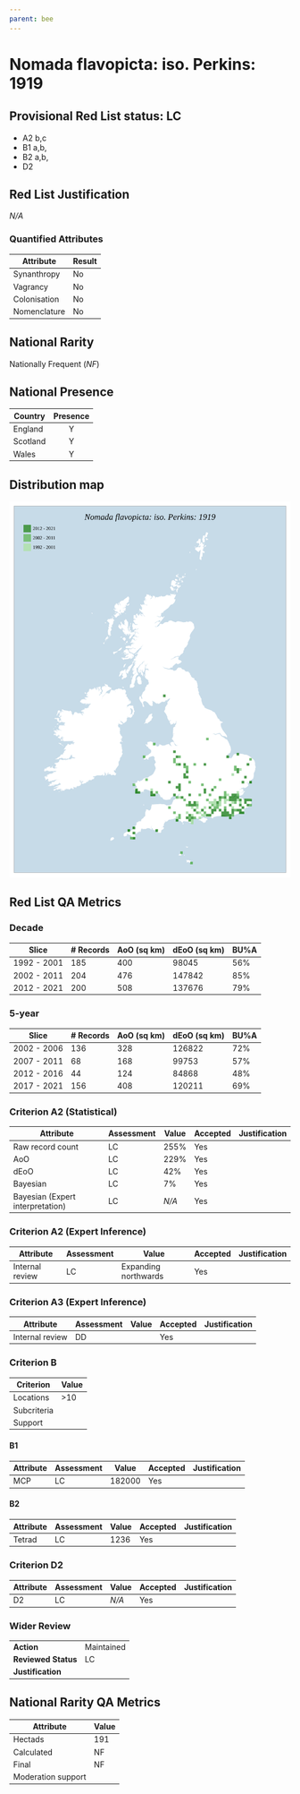 ```yaml
---
parent: bee
---
```

# Nomada flavopicta: iso. Perkins: 1919

## Provisional Red List status: LC
- A2 b,c
- B1 a,b, 
- B2 a,b, 
- D2

## Red List Justification
*N/A*
### Quantified Attributes
|Attribute|Result|
|---|---|
|Synanthropy|No|
|Vagrancy|No|
|Colonisation|No|
|Nomenclature|No|


## National Rarity
Nationally Frequent (*NF*)

## National Presence
|Country|Presence
|---|:-:|
|England|Y|
|Scotland|Y|
|Wales|Y|


## Distribution map
![](../map/338.svg)

## Red List QA Metrics
### Decade
| Slice | # Records | AoO (sq km) | dEoO (sq km) |BU%A |
|---|---|---|---|---|
|1992 - 2001|185|400|98045|56%|
|2002 - 2011|204|476|147842|85%|
|2012 - 2021|200|508|137676|79%|
### 5-year
| Slice | # Records | AoO (sq km) | dEoO (sq km) |BU%A |
|---|---|---|---|---|
|2002 - 2006|136|328|126822|72%|
|2007 - 2011|68|168|99753|57%|
|2012 - 2016|44|124|84868|48%|
|2017 - 2021|156|408|120211|69%|
### Criterion A2 (Statistical)
|Attribute|Assessment|Value|Accepted|Justification
|---|---|---|---|---|
|Raw record count|LC|255%|Yes||
|AoO|LC|229%|Yes||
|dEoO|LC|42%|Yes||
|Bayesian|LC|7%|Yes||
|Bayesian (Expert interpretation)|LC|*N/A*|Yes||
### Criterion A2 (Expert Inference)
|Attribute|Assessment|Value|Accepted|Justification
|---|---|---|---|---|
|Internal review|LC|Expanding northwards|Yes||
### Criterion A3 (Expert Inference)
|Attribute|Assessment|Value|Accepted|Justification
|---|---|---|---|---|
|Internal review|DD||Yes||
### Criterion B
|Criterion| Value|
|---|---|
|Locations|>10|
|Subcriteria||
|Support||
#### B1
|Attribute|Assessment|Value|Accepted|Justification
|---|---|---|---|---|
|MCP|LC|182000|Yes||
#### B2
|Attribute|Assessment|Value|Accepted|Justification
|---|---|---|---|---|
|Tetrad|LC|1236|Yes||
### Criterion D2
|Attribute|Assessment|Value|Accepted|Justification
|---|---|---|---|---|
|D2|LC|*N/A*|Yes||
### Wider Review
|  |  |
|---|---|
|**Action**|Maintained|
|**Reviewed Status**|LC|
|**Justification**||


## National Rarity QA Metrics
|Attribute|Value|
|---|---|
|Hectads|191|
|Calculated|NF|
|Final|NF|
|Moderation support||



